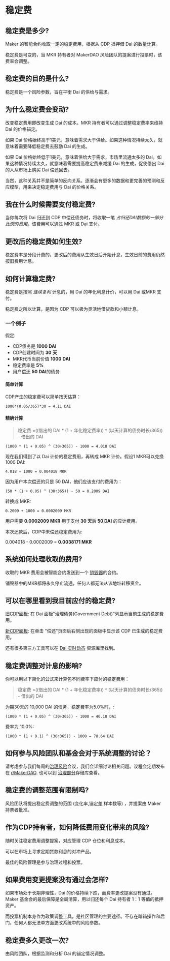 # 稳定费 

## 稳定费是多少?

Maker 的智能合约收取一定的稳定费用，根据从 CDP 抵押借 Dai 的数量计算。

稳定费是可变的，当 MKR 持有者对 MakerDAO 风险团队的提案进行投票时，该费率会调整。

## 稳定费的目的是什么?

稳定费是一个风险参数，旨在平衡 Dai 的供给与需求。

## 为什么稳定费会变动?

改变稳定费用即改变生成 Dai 的成本。MKR 持有者可以通过调整稳定费率来维持 Dai 的价格锚定。

如果 Dai 价格始终高于1美元，意味着需求大于供给。如果这种情况持续太久，就意味着需要降低稳定费去鼓励 Dai 的生成。

如果 Dai 价格始终低于1美元，意味着供给大于需求，市场里流通太多的 Dai。如果这种情况持续太久，就意味着需要提高稳定费来减缓 Dai 的生成，促使借出 Dai 的人从市场上购买 Dai 偿还回去。

当然，这种关系并不是简单的反向关系。逐渐会有更多的数据和更完善的预测和反应模型，用来决定稳定费用与 Dai 的价格关系。

## 我在什么时候需要支付稳定费?

当你每次将 Dai 归还到 CDP 中偿还债务时，将收取一笔 _占归还DAI数额的一部分比例的费用_。该费用可以通过 MKR 或 Dai 支付。

## 更改后的稳定费如何生效?

稳定费率是分段计费的，更改后的费用从生效日后开始计息，生效日前的费用仍然按旧费用计息。

## 如何计算稳定费?

稳定费是按照 _连续复利_ 计息的，用 Dai 的年化利息计价，可以用 Dai 或MKR 支付。

稳定费之所以计算，是因为 CDP 可以极为灵活地借贷款和小额计息。


### 一个例子

假定:

* CDP债务是 **1000** **DAI**
* CDP创建时间为 **30** **天**
* MKR代币当前价值 **1000** **DAI**
* 稳定费率是 **5%**
* 用户偿还 **50** **DAI**的债务

#### 简单计算

CDP产生的稳定费可以简单按天估算：

```text
1000*(0.05/365)*30 = 4.11 DAI
```

#### 精确计算

> 稳定费 =\(\(借出的 DAI \* \(1 + 年化稳定费率\)\) ^ \(以天计算的债务时长/365\)\) - 借出的 DAI

```text
(1000 * (1 + 0.05) ^ (30÷365)) - 1000 = 4.018 DAI
```

现在我们得到了以 Dai 计价的稳定费用，再转成 MKR 计价。假设1 MKR可以兑换1000 DAI:

```text
4.018 ÷ 1000 = 0.004018 MKR
```

因为用户本次偿还的只是 50 DAI，他们应该支付的费用为：

```text
(50 * (1 + 0.05) ^ (30÷365)) - 50 = 0.2009 DAI
```

转换成 MKR:

```text
0.2009 ÷ 1000 = 0.0002009 MKR
```

用户需要 **0.0002009 MKR** 用于支付 **30 天**后 **50 DAI** 的应计费用。

本次还款后，CDP中未偿还稳定费用为:

0.004018 - 0.0002009 = **0.0038171 MKR**

## 系统如何处理收取的费用?

收取的 MKR 费用会被智能合约发送到一个 [销毁器](https://etherscan.io/token/0x9f8f72aa9304c8b593d555f12ef6589cc3a579a2)的合约。

销毁器中的MKR都将永久停止流通，任何人都无法从该地址转移资金。 

## 可以在哪里看到我目前应付的稳定费?

[旧CDP面板](https://dai.makerdao.com/): 在 Dai 面板"治理债务(Government Debt)"列显示当前生成的稳定费用。

[新CDP面板](https://cdp.makerdao.com/): 在单击 "偿还"页面后右侧出现的面板中显示该 CDP 已生成的稳定费用。

还有很多第三方工具可以在 [Dai 实时动态](https://github.com/makerdao/awesome-makerdao/blob/master/README.md#watch-your-dai) 资源库里找到。


## 稳定费调整对计息的影响?

你可以用以下简化的公式来计算包不同费率下应付的稳定费用：

> 稳定费 =\(\(借出的 DAI \* \(1 + 年化稳定费率\)\) ^ \(以天计算的债务时长/365\)\) - 借出的 DAI

为期30天的 10,000 DAI 的债务，稳定费率为5.0%时，:

```text
(1000 * (1 + 0.05) ^ (30÷365)) - 1000 = 40.18 DAI
```

费率为 10.0%:

```text
(1000 * (1 + 0.1) ^ (30÷365)) - 1000 = 78.64 DAI
```

## 如何参与风险团队和基金会对于系统调整的讨论？

请考虑参与我们每周的[治理风险](https://calendar.google.com/calendar/embed?src=makerdao.com_3efhm2ghipksegl009ktniomdk%40group.calendar.google.com&ctz=America%2FLos_Angeles)会议，我们会详细讨论相关问题。议程会定期发布在 [r/MakerDAO](https://www.reddit.com/r/MakerDAO/). 也可以到 [治理部分](https://github.com/makerdao/awesome-makerdao/blob/master/README.md#governance)存储库查看。

## 稳定费的调整范围有限制吗?

风险团队将提出稳定费调整的范围 \(变化率,锚定差,样本数等\) ，并提案由 Maker 持票者批准。

## 作为CDP持有者，如何降低费用变化带来的风险?

随时关注稳定费用调整提案，对应管理 CDP 仓位和利息成本。

可以在市场上寻求定期贷款利息的对冲产品。

最佳的风险管理是参与治理过程和投票。

## 如果费用变更提案没有通过会怎样?

如果市场处于长期非理性，Dai 的价格持续下跌，而费率更改提案没有通过。Maker 基金会的最后保障是全局清算，用以归还每个 Dai 持有者 1：1 等值的抵押资产。

而投票机制本身作为政策调整工具，是社区管理的主要途径。不存在暗箱操作和后门，任何人都无法单方面更改系统中的风险参数。

## 稳定费多久更改一次?

由风险团队，根据监测和分析 Dai 的锚定情况调整。
